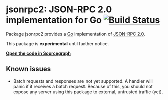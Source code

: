 # jsonrpc2: JSON-RPC 2.0 implementation for Go [![Build Status](https://travis-ci.org/sourcegraph/jsonrpc2.svg)](https://travis-ci.org/sourcegraph/jsonrpc2)

Package jsonrpc2 provides a [Go](https://golang.org) implementation of [JSON-RPC 2.0](http://www.jsonrpc.org/specification).

This package is **experimental** until further notice.

[**Open the code in Sourcegraph**](https://sourcegraph.com/github.com/sourcegraph/jsonrpc2)

## Known issues

* Batch requests and responses are not yet supported. A handler will panic if it receives a batch request. Because of this, you should not expose any server using this package to external, untrusted traffic (yet).
